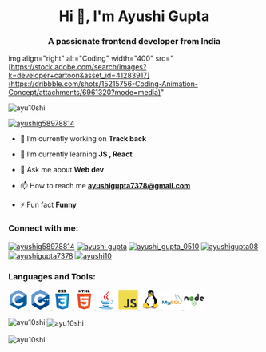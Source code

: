 <h1 align="center">Hi 👋, I'm Ayushi Gupta</h1>
<h3 align="center">A passionate frontend developer from India</h3>

img align="right" alt="Coding" width="400" src="[https://stock.adobe.com/search/images?k=developer+cartoon&asset_id=41283917](https://dribbble.com/shots/15215756-Coding-Animation-Concept/attachments/6961320?mode=media)"

<p align="left"> <img src="https://komarev.com/ghpvc/?username=ayu10shi&label=Profile%20views&color=0e75b6&style=flat" alt="ayu10shi" /> </p>

<p align="left"> <a href="https://twitter.com/ayushig58978814" target="blank"><img src="https://img.shields.io/twitter/follow/ayushig58978814?logo=twitter&style=for-the-badge" alt="ayushig58978814" /></a> </p>

- 🔭 I’m currently working on **Track back**

- 🌱 I’m currently learning **JS , React**

- 💬 Ask me about **Web dev**

- 📫 How to reach me **ayushigupta7378@gmail.com**

- ⚡ Fun fact **Funny**

<h3 align="left">Connect with me:</h3>
<p align="left">
<a href="https://twitter.com/ayushig58978814" target="blank"><img align="center" src="https://raw.githubusercontent.com/rahuldkjain/github-profile-readme-generator/master/src/images/icons/Social/twitter.svg" alt="ayushig58978814" height="30" width="40" /></a>
<a href="https://linkedin.com/in/ayushi gupta" target="blank"><img align="center" src="https://raw.githubusercontent.com/rahuldkjain/github-profile-readme-generator/master/src/images/icons/Social/linked-in-alt.svg" alt="ayushi gupta" height="30" width="40" /></a>
<a href="https://instagram.com/ayushi_gupta_0510" target="blank"><img align="center" src="https://raw.githubusercontent.com/rahuldkjain/github-profile-readme-generator/master/src/images/icons/Social/instagram.svg" alt="ayushi_gupta_0510" height="30" width="40" /></a>
<a href="https://www.codechef.com/users/ayushigupta08" target="blank"><img align="center" src="https://cdn.jsdelivr.net/npm/simple-icons@3.1.0/icons/codechef.svg" alt="ayushigupta08" height="30" width="40" /></a>
<a href="https://www.hackerrank.com/ayushigupta7378" target="blank"><img align="center" src="https://raw.githubusercontent.com/rahuldkjain/github-profile-readme-generator/master/src/images/icons/Social/hackerrank.svg" alt="ayushigupta7378" height="30" width="40" /></a>
<a href="https://codeforces.com/profile/ayushi10" target="blank"><img align="center" src="https://raw.githubusercontent.com/rahuldkjain/github-profile-readme-generator/master/src/images/icons/Social/codeforces.svg" alt="ayushi10" height="30" width="40" /></a>
</p>

<h3 align="left">Languages and Tools:</h3>
<p align="left"> <a href="https://www.cprogramming.com/" target="_blank" rel="noreferrer"> <img src="https://raw.githubusercontent.com/devicons/devicon/master/icons/c/c-original.svg" alt="c" width="40" height="40"/> </a> <a href="https://www.w3schools.com/cpp/" target="_blank" rel="noreferrer"> <img src="https://raw.githubusercontent.com/devicons/devicon/master/icons/cplusplus/cplusplus-original.svg" alt="cplusplus" width="40" height="40"/> </a> <a href="https://www.w3schools.com/css/" target="_blank" rel="noreferrer"> <img src="https://raw.githubusercontent.com/devicons/devicon/master/icons/css3/css3-original-wordmark.svg" alt="css3" width="40" height="40"/> </a> <a href="https://www.w3.org/html/" target="_blank" rel="noreferrer"> <img src="https://raw.githubusercontent.com/devicons/devicon/master/icons/html5/html5-original-wordmark.svg" alt="html5" width="40" height="40"/> </a> <a href="https://www.java.com" target="_blank" rel="noreferrer"> <img src="https://raw.githubusercontent.com/devicons/devicon/master/icons/java/java-original.svg" alt="java" width="40" height="40"/> </a> <a href="https://developer.mozilla.org/en-US/docs/Web/JavaScript" target="_blank" rel="noreferrer"> <img src="https://raw.githubusercontent.com/devicons/devicon/master/icons/javascript/javascript-original.svg" alt="javascript" width="40" height="40"/> </a> <a href="https://www.linux.org/" target="_blank" rel="noreferrer"> <img src="https://raw.githubusercontent.com/devicons/devicon/master/icons/linux/linux-original.svg" alt="linux" width="40" height="40"/> </a> <a href="https://www.mysql.com/" target="_blank" rel="noreferrer"> <img src="https://raw.githubusercontent.com/devicons/devicon/master/icons/mysql/mysql-original-wordmark.svg" alt="mysql" width="40" height="40"/> </a> <a href="https://nodejs.org" target="_blank" rel="noreferrer"> <img src="https://raw.githubusercontent.com/devicons/devicon/master/icons/nodejs/nodejs-original-wordmark.svg" alt="nodejs" width="40" height="40"/> </a> </p>

<p><img align="left" src="https://github-readme-stats.vercel.app/api/top-langs?username=ayu10shi&show_icons=true&locale=en&layout=compact" alt="ayu10shi" /></p>

<p>&nbsp;<img align="center" src="https://github-readme-stats.vercel.app/api?username=ayu10shi&show_icons=true&locale=en" alt="ayu10shi" /></p>

<p><img align="center" src="https://github-readme-streak-stats.herokuapp.com/?user=ayu10shi&" alt="ayu10shi" /></p>
